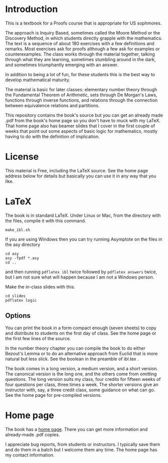 # Introduction #

This is a textbook for a Proofs course that is appropriate for
US sophmores.

The approach is Inquiry Based, sometimes called the Moore Method
or the Discovery Method, in which students
directly grapple with the mathematics.
The text is a sequence of about 180 exercises
with a few definitions and remarks.
Most exercises ask for proofs
although a few ask for examples or counterexamples.
The class works through the
material together, talking through what they are learning, sometimes
stumbling around in the dark,
and sometimes triumphantly emerging with an answer.

In addition to being a lot of fun, for these students this is the best way to
develop mathematical maturity.

The material is basic for later classes:
elementary number theory through the Fundamental Theorem
of Arithmetic, sets through De Morgan's Laws, functions through inverse
functions, and relations through the connection between equivalence
relations and partitions.

This repository contains the book's source but
you can get an already made .pdf from the book's home page so you don't have to muck with my LaTeX.
That home page
also has beamer slides that I cover in the first couple of weeks that point out some aspects of basic logic for mathematics, mostly having to do with the definition of implication.


# License #

This material is Free, including the LaTeX source.
See the home page address below for details but
basically you can use it in any way that you like.


# LaTeX #

The book is in standard LaTeX.
Under Linux or Mac, from the directory with the files, compile it with
this command.
```
make_ibl.sh
```
If you are using Windows then you can try running Asymptote on the files in the
asy directory
```
cd asy
asy -fpdf *.asy
cd ..
```
and then running `pdflatex ibl` twice followed by `pdflatex answers` twice, but I am not sure what will happen because I am not a Windows person.

Make the in-class slides with this.
```
cd slides
pdflatex logic
```

## Options ##

You can print the book in a form compact enough (seven sheets) to copy and distribute to students on the first day of class.
See the home page or the first few lines of the source.

In the number theory chapter you can compile the book to do
either Bezout's Lemma or to do an alternative approach from Euclid that is more
natural but less slick.
See the boolean in the preamble of ibl.tex .

The book comes in a long version, a medium version, and a short version.
The canonical version is the long one, and the others come from omitting
questions.
The long version suits my class, four credits for fifteen weeks of four questions
per class, three times a week.
The shorter versions give an instructor with, say, a three credit class, some
guidance on what can go.
See the home page for pre-compiled versions.


# Home page #

The book has a
[home page](http://joshua.smcvt.edu/proofs).
There you can get more information and already-made .pdf copies.

I appreciate bug reports, from students or instructors.
I typically save them and do them in
a batch but I welcome them any time.
The home page has my contact information.